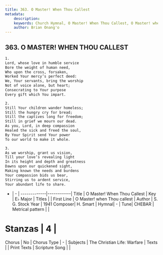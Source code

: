```yaml
---
title: 363. O Master! When Thou Callest
metadata:
    description: 
    keywords: Church Hymnal, O Master! When Thou Callest, O Master! when Thou callest, 
    author: Brian Onang'o
---
```



## 363. O MASTER! WHEN THOU CALLEST

```txt
1.
Lord, whose love in humble service
Bore the weight of human need,
Who upon the cross, forsaken,
Worked Your mercy’s perfect deed:
We, Your servants, bring the worship
Not of voice alone, but heart;
Consecrating to Your purpose
Every gift which You impart.

2.
Still Your children wander homeless;
Still the hungry cry for bread;
Still the captives long for freedom;
Still in grief we mourn our dead.
As you, Lord, in deep compassion
Healed the sick and freed the soul,
By Your Spirit send Your power
To our world to make it whole.

3.
As we worship, grant us vision,
Till your love’s revealing light
In its height and depth and greatness
Dawns upon our quickened sight,
Making known the needs and burdens
Your compassion bids us bear,
Stirring us to ardent service,
Your abundant life to share.
```

- |   -  |
-------------|------------|
Title | O Master! When Thou Callest |
Key | E♭ Major |
Titles |  |
First Line | O Master! when Thou callest |
Author | S. G. Stock
Year | 1941
Composer| H. Smart |
Hymnal|  - |
Tune| CHEBAR |
Metrical pattern | |
# Stanzas | 4 |
Chorus | No |
Chorus Type | - |
Subjects | The Christian Life: Warfare |
Texts |  |
Print Texts | 
Scripture Song |  |
  
